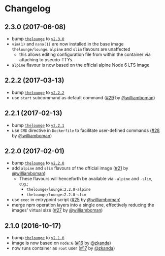 # Changelog

## 2.3.0 (2017-06-08)

- bump [`thelounge`][1] to [`v2.3.0`](https://github.com/thelounge/lounge/releases/tag/v2.3.0)
- `vim(1)` and `nano(1)` are now installed in the base image `thelounge/lounge`. `alpine` and `slim` flavours are unaffected
    - this allows editing configuration file from within the container via attaching to pseudo-TTYs
- `alpine` flavour is now based on the official alpine Node 6 LTS image

## 2.2.2 (2017-03-13)

- bump [`thelounge`][1] to [`v2.2.2`](https://github.com/thelounge/lounge/releases/tag/v2.2.2)
- use `start` subcommand as default command ([#29](https://github.com/thelounge/docker-lounge/pull/29) by [@williamboman](https://github.com/williamboman))

## 2.2.1 (2017-02-13)

- bump [`thelounge`][1] to [`v2.2.1`](https://github.com/thelounge/lounge/releases/tag/v2.2.1)
- use `CMD` directive in `Dockerfile` to facilitate user-defined commands ([#28](https://github.com/thelounge/docker-lounge/pull/28) by [@williamboman](https://github.com/williamboman))


## 2.2.0 (2017-02-01)

- bump [`thelounge`][1] to [`v2.2.0`](https://github.com/thelounge/lounge/releases/tag/v2.2.0)
- add `alpine` and `slim` flavours of the official image ([#21](https://github.com/thelounge/docker-lounge/pull/21) by [@williamboman](https://github.com/williamboman))
  - These flavours will henceforth be available via `-alpine` and `-slim`, e.g.;
    - `thelounge/lounge:2.2.0-alpine`
    - `thelounge/lounge:2.2.0-slim`
- use `exec` in entrypoint script ([#25](https://github.com/thelounge/docker-lounge/pull/25) by [@williamboman](https://github.com/williamboman))
- merge npm operation layers into a single one, effectively reducing the images' virtual size ([#27](https://github.com/thelounge/docker-lounge/pull/27) by [@williamboman](https://github.com/williamboman))


## 2.1.0 (2016-10-17)

- bump [`thelounge`][1] to [`v2.1.0`](https://github.com/thelounge/lounge/releases/tag/v2.1.0)
- image is now based on `node:6` ([#16](https://github.com/thelounge/docker-lounge/pull/16) by
  [@zkanda](https://github.com/zkanda))
- now runs container as `root` user ([#17](https://github.com/thelounge/docker-lounge/pull/17) by
  [@zkanda](https://github.com/zkanda))

[1]: https://github.com/thelounge/lounge
